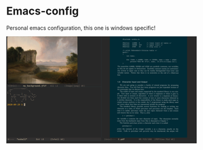# Emacs-config
Personal emacs configuration, this one is windows specific!

![alt text](https://github.com/Alf0nso/Emacs-config/blob/master/showcase.png?raw=true)
